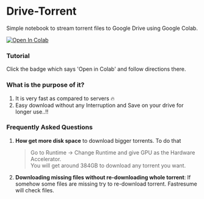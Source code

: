 # Drive-Torrent
Simple notebook to stream torrent files to Google Drive using Google Colab.

<a href="https://colab.research.google.com/github/myarchives/Drive-Torrent/blob/master/drive_torrent.ipynb" target="_parent"><img src="https://colab.research.google.com/assets/colab-badge.svg" alt="Open In Colab"/></a>

### Tutorial
Click the badge which says 'Open in Colab' and follow directions there.

### What is the purpose of it?
1. It is very fast as compared to servers 🔥
2. Easy download without any Interruption and Save on your drive for longer use..!! 

### Frequently Asked Questions
1. **How get more disk space** to download bigger torrents. To do that

	> Go to Runtime -> Change Runtime and give GPU as the Hardware Accelerator.  
You will get around 384GB to download any torrent you want.

2. **Downloading missing files without re-downloading whole torrent**: If somehow some files are missing try to re-download torrent. Fastresume will check files.
